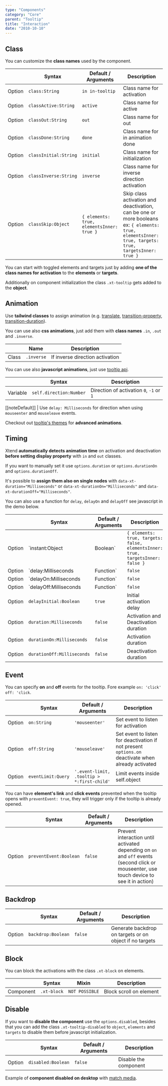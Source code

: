 ```yaml
---
type: "Components"
category: "Core"
parent: "Tooltip"
title: "Interaction"
date: "2010-10-10"
---
```


## Class

You can customize the **class names** used by the component.

<div class="table-overflow">

|                         | Syntax                                    | Default / Arguments                       | Description                   |
| ----------------------- | ----------------------------------------- | ----------------------------- | ----------------------------- |
| Option                  | `class:String`                          | `in in-tooltip`        | Class name for activation            |
| Option                  | `classActive:String`                          | `active`        | Class name for active            |
| Option                  | `classOut:String`                          | `out`        | Class name for out            |
| Option                  | `classDone:String`                          | `done`        | Class name for in animation done            |
| Option                  | `classInitial:String`                          | `initial`        | Class name for initialization            |
| Option                  | `classInverse:String`                          | `inverse`        | Class name for inverse direction activation            |
| Option                  | `classSkip:Object`                          | `{ elements: true, elementsInner: true }`        | Skip class activation and deactivation, can be one or more booleans ex: `{ elements: true, elementsInner: true, targets: true, targetsInner: true }`            |

</div>

You can start with toggled elements and targets just by adding **one of the class names for activation** to the **elements** or **targets**.

Additionally on component initialization the class `.xt-tooltip` gets added to the **object**.

## Animation

Use **tailwind classes** to assign animation (e.g. [translate](https://tailwindcss.com/docs/translate), [transition-property](https://tailwindcss.com/docs/transition-property), [transition-duration](https://tailwindcss.com/docs/transition-duration)).

<demo>
  <demovanilla src="vanilla/components/core/tooltip/animation">
  </demovanilla>
</demo>

You can use also **css animations**, just add them with **class names** `.in`, `.out` and `.inverse`.

<div class="table-overflow">

|                      | Name                          | Description                   |
| ----------------------- | ---------------------------- | ----------------------------- |
| Class                  | `.inverse`       |  If inverse direction activation            |

</div>

<demo>
  <demovanilla src="vanilla/components/core/tooltip/animation-css">
  </demovanilla>
  <demovanilla src="vanilla/components/core/tooltip/animation-css-multiple">
  </demovanilla>
</demo>

You can use also **javascript animations**, just use [tooltip api](/components/core/tooltip/api).

<div class="table-overflow">

|                         | Syntax                                    | Description                   |
| ----------------------- | ----------------------------------------- | ----------------------------- |
| Variable                  | `self.direction:Number`              | Direction of activation `0`, `-1` or `1`              |

</div>

<demo>
  <demovanilla src="vanilla/components/core/tooltip/animation-js">
  </demovanilla>
  <demovanilla src="vanilla/components/core/tooltip/animation-js-multiple">
  </demovanilla>
</demo>

[[noteDefault]]
| Use `delay: Milliseconds` for direction when using `mouseenter` and `mouseleave` events.

Checkout out [tooltip's themes](/themes/by-component/tooltip) for **advanced animations**.

## Timing

Xtend **automatically detects animation time** on activation and deactivation **before setting display property** with `in` and `out` classes.

If you want to manually set it use `options.duration` or `options.durationOn` and `options.durationOff`.

It's possible to **assign them also on single nodes** with `data-xt-duration="Milliseconds"` or  `data-xt-durationOn="Milliseconds"` and  `data-xt-durationOff="Milliseconds"`.

You can also use a function for <code>delay</code>, <code>delayOn</code> and <code>delayOff</code> see javascript in the demo below.

<div class="table-overflow">

|                         | Syntax                                    | Default / Arguments                       | Description                   |
| ----------------------- | ----------------------------------------- | ----------------------------- | ----------------------------- |
| Option                  | `instant:Object|Boolean`                 | `{ elements: true, targets: false, elementsInner: true, targetsInner: false }`     | Set instant activation and deactivation, can be one or more booleans ex: `{ elements: true, elementsInner: true, targets: true, targetsInner: true }`          |
| Option                  | `delay:Milliseconds|Function`                          | `false`        | Activation and Deactivation delay            |
| Option                  | `delayOn:Milliseconds|Function`                          | `false`        | Activation delay            |
| Option                  | `delayOff:Milliseconds|Function`                          | `false`        | Deactivation delay            |
| Option                  | `delayInitial:Boolean`                          | `true`        | Initial activation delay            |
| Option                  | `duration:Milliseconds`                          | `false`        | Activation and Deactivation duration            |
| Option                  | `durationOn:Milliseconds`                          | `false`        | Activation duration            |
| Option                  | `durationOff:Milliseconds`                          | `false`        | Deactivation duration            |

</div>

## Event

You can specify **on** and **off** events for the tooltip. Fore example `on: 'click'` `off: 'click`.

<div class="table-overflow">

|                         | Syntax                                    | Default / Arguments                       | Description                   |
| ----------------------- | ----------------------------------------- | ----------------------------- | ----------------------------- |
| Option                  | `on:String`                              | `'mouseenter'`                     | Set event to listen for activation           |
| Option                  | `off:String`                             | `'mouseleave'`                       | Set event to listen for deactivation if not present `options.on` deactivate when already activated          |
| Option                  | `eventLimit:Query`                          | `'.event-limit, .tooltip > *:first-child'`        | Limit events inside self.object            |

</div>

<demo>
  <demovanilla src="vanilla/components/core/tooltip/event">
  </demovanilla>
</demo>

You can have **element's link** and **click events** prevented when the tooltip opens with `preventEvent: true`, they will trigger only if the tooltip is already opened.

<div class="table-overflow">

|                         | Syntax                                    | Default / Arguments                       | Description                   |
| ----------------------- | ----------------------------------------- | ----------------------------- | ----------------------------- |
| Option                  | `preventEvent:Boolean`                          | `false`        | Prevent interaction until activated depending on `on` and `off` events (second click or mouseenter, use touch device to see it in action)            |

</div>

<demo>
  <demovanilla src="vanilla/components/core/tooltip/prevent-event">
  </demovanilla>
  <demovanilla src="vanilla/components/core/tooltip/prevent-event-click">
  </demovanilla>
</demo>

## Backdrop

<div class="table-overflow">

|                         | Syntax                                    | Default / Arguments                       | Description                   |
| ----------------------- | ----------------------------------------- | ----------------------------- | ----------------------------- |
| Option                  | `backdrop:Boolean`                              | `false`                     | Generate backdrop on targets or on object if no targets           |

</div>

<demo>
  <demovanilla src="vanilla/components/core/tooltip/backdrop">
  </demovanilla>
</demo>

## Block

You can block the activations with the class `.xt-block` on elements.

<div class="table-overflow">

|                      | Syntax                          | Mixin            | Description                   |
| ----------------------- | ----------------------------------------- | -----------------------------| ----------------------------- |
| Component                  | `.xt-block`                     | `NOT POSSIBLE`                | Block scroll on element            |

</div>

## Disable

If you want to **disable the component** use the `options.disabled`, besides that you can add the class `.xt-tooltip-disabled` to `object`, `elements` and `targets` to disable them before javascript initialization.

<div class="table-overflow">

|                         | Syntax                                    | Default / Arguments                       | Description                   |
| ----------------------- | ----------------------------------------- | ----------------------------- | ----------------------------- |
| Option                  | `disabled:Boolean`                              | `false`                     | Disable the component           |

</div>

Example of **component disabled on desktop** with [match media](/components/core/tooltip/api#match-media).

<demo>
  <demovanilla src="vanilla/components/core/tooltip/disable">
  </demovanilla>
</demo>

